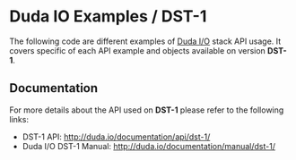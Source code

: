 # Duda IO Examples / DST-1

The following code are different examples of [Duda I/O](http://duda.io) stack API usage. It covers specific of each API example and objects available on version __DST-1__.

## Documentation

For more details about the API used on __DST-1__ please refer to the following links:

- DST-1 API: http://duda.io/documentation/api/dst-1/
- Duda I/O DST-1 Manual: http://duda.io/documentation/manual/dst-1/
